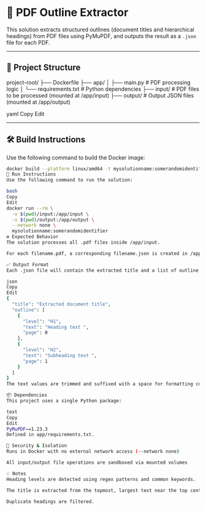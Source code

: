 # 🧠 PDF Outline Extractor

This solution extracts structured outlines (document titles and hierarchical headings) from PDF files using PyMuPDF, and outputs the result as a `.json` file for each PDF.

---

## 📁 Project Structure

project-root/
├── Dockerfile
├── app/
│ ├── main.py # PDF processing logic
│ └── requirements.txt # Python dependencies
├── input/ # PDF files to be processed (mounted at /app/input)
├── output/ # Output JSON files (mounted at /app/output)

yaml
Copy
Edit

---

## 🛠️ Build Instructions

Use the following command to build the Docker image:

```bash
docker build --platform linux/amd64 -t mysolutionname:somerandomidentifier .
🚀 Run Instructions
Use the following command to run the solution:

bash
Copy
Edit
docker run --rm \
  -v $(pwd)/input:/app/input \
  -v $(pwd)/output:/app/output \
  --network none \
  mysolutionname:somerandomidentifier
⚙️ Expected Behavior
The solution processes all .pdf files inside /app/input.

For each filename.pdf, a corresponding filename.json is created in /app/output.

✅ Output Format
Each .json file will contain the extracted title and a list of outline items:

json
Copy
Edit
{
  "title": "Extracted document title",
  "outline": [
    {
      "level": "H1",
      "text": "Heading text ",
      "page": 0
    },
    {
      "level": "H2",
      "text": "Subheading text ",
      "page": 1
    }
  ]
}
The text values are trimmed and suffixed with a space for formatting consistency.

📦 Dependencies
This project uses a single Python package:

text
Copy
Edit
PyMuPDF==1.23.3
Defined in app/requirements.txt.

🔐 Security & Isolation
Runs in Docker with no external network access (--network none)

All input/output file operations are sandboxed via mounted volumes

💡 Notes
Heading levels are detected using regex patterns and common keywords.

The title is extracted from the topmost, largest text near the top center of the first page.

Duplicate headings are filtered.